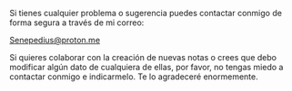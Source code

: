 Si tienes cualquier problema o sugerencia puedes contactar conmigo de forma segura a través de mi correo:

Senepedius@proton.me


Si quieres colaborar con la creación de nuevas notas o crees que debo modificar algún dato de cualquiera de ellas, por favor, no tengas miedo a contactar conmigo e indicarmelo. Te lo agradeceré enormemente.